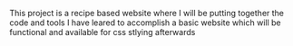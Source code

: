 This project is a recipe based website where I will be putting together the code and tools I have leared to accomplish a basic website which will be functional and available for css stlying afterwards
